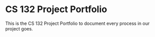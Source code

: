# CS 132 Project Portfolio
This is the CS 132 Project Portfolio to document every process in our project goes.
